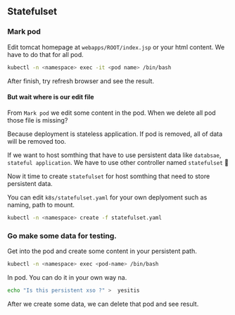 ## Statefulset

### Mark pod
Edit tomcat homepage at `webapps/ROOT/index.jsp` or your html content. We have to do that for all pod.
```sh
kubectl -n <namespace> exec -it <pod name> /bin/bash
```

After finish, try refresh browser and see the result.

#### But wait where is our edit file

From `Mark pod` we edit some content in the pod. When we delete all pod those file is missing?

Because deployment is stateless application. If pod is removed, all of data will be removed too.

If we want to host somthing that have to use persistent data like `databsae`, `stateful application`. We have to use other controller named `statefulset` :floppy_disk:

Now it time to create `statefulset` for host somthing that need to store persistent data.

You can edit `k8s/statefulset.yaml` for your own deplyoment such as naming, path to mount.

```sh
kubectl -n <namespace> create -f statefulset.yaml
```

### Go make some data for testing.

Get into the pod and create some content in your persistent path.

```sh
kubectl -n <namespace> exec <pod-name> /bin/bash
```
In pod. You can do it in your own way na.
```sh
echo "Is this persistent xso ?" >  yesitis
```

After we create some data, we can delete that pod and see result.
